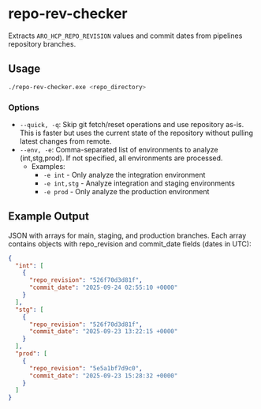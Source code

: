 # repo-rev-checker

Extracts `ARO_HCP_REPO_REVISION` values and commit dates from pipelines repository branches.

## Usage

```bash
./repo-rev-checker.exe <repo_directory>
```

### Options

- `--quick, -q`: Skip git fetch/reset operations and use repository as-is. This is faster but uses the current state of the repository without pulling latest changes from remote.
- `--env, -e`: Comma-separated list of environments to analyze (int,stg,prod). If not specified, all environments are processed.
  - Examples:
    - `-e int` - Only analyze the integration environment
    - `-e int,stg` - Analyze integration and staging environments
    - `-e prod` - Only analyze the production environment

## Example Output

JSON with arrays for main, staging, and production branches. Each array contains objects with repo_revision and commit_date fields (dates in UTC):

```json
{
  "int": [
    {
      "repo_revision": "526f70d3d81f",
      "commit_date": "2025-09-24 02:55:10 +0000"
    }
  ],
  "stg": [
    {
      "repo_revision": "526f70d3d81f",
      "commit_date": "2025-09-23 13:22:15 +0000"
    }
  ],
  "prod": [
    {
      "repo_revision": "5e5a1bf7d9c0",
      "commit_date": "2025-09-23 15:28:32 +0000"
    }
  ]
}
```

